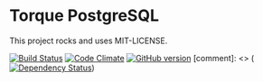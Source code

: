 # Torque PostgreSQL

This project rocks and uses MIT-LICENSE.

[![Build Status](https://travis-ci.org/crashtech/torque-postgresql.svg?branch=master)](https://travis-ci.org/crashtech/torque-postgresql)
[![Code Climate](https://codeclimate.com/github/crashtech/torque-postgresql/badges/gpa.svg)](https://codeclimate.com/github/crashtech/torque-postgresql)
[![GitHub version](https://badge.fury.io/gh/crashtech%2Ftorque-postgresql.svg)](https://badge.fury.io/gh/crashtech%2Ftorque-postgresql)
[comment]: <> ([![Dependency Status](https://gemnasium.com/badges/github.com/crashtech/torque-postgresql.svg)](https://gemnasium.com/github.com/crashtech/torque-postgresql))

